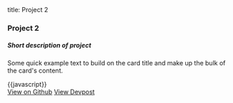 <frontmatter>
  title: Project 2
</frontmatter>


<div class="card mb-3">
  <h3 class="card-header">Project 2</h3>
  <div class="card-body">
    <h5 class="card-title">Short description of project</h5>
  </div>
  <pic src="../contents/assets/MarkbindExample.png" width="500" alt="project-display"/>
  <div class="card-body">
    <p class="card-text">Some quick example text to build on the card title and make up the bulk of the card's content.</p>
    {{javascript}}
  </div>
  <div class="card-body">
    <a href="#" class="btn btn-primary">View on Github</a>
    <a href="#" class="btn btn-primary">View Devpost</a>
  </div>
</div>